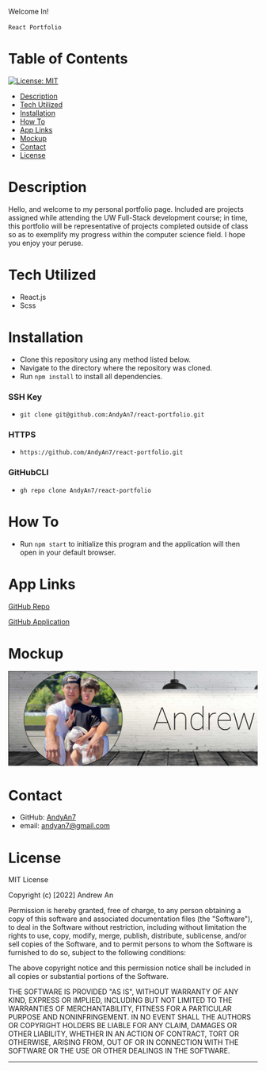 Welcome In!

`React Portfolio`
# Table of Contents
[![License: MIT](https://img.shields.io/badge/License-MIT-lightblue.svg)](https://opensource.org/licenses/MIT)

- [Description](#description)
- [Tech Utilized](#tech-utilized)
- [Installation](#installation)
- [How To](#how-to)
- [App Links](#app-links)
- [Mockup](#mockup)
- [Contact](#contact)
- [License](#license)

# Description
   Hello, and welcome to my personal portfolio page. Included are projects assigned while attending the UW Full-Stack development course; in time, this portfolio will be representative of projects completed outside of class so as to exemplify my progress within the computer science field. I hope you enjoy your peruse.

# Tech Utilized
- React.js
- Scss

# Installation
- Clone this repository using any method listed below. 
- Navigate to the directory where the repository was cloned.
- Run `npm install` to install all dependencies.

### SSH Key
- `git clone git@github.com:AndyAn7/react-portfolio.git`

### HTTPS
- `https://github.com/AndyAn7/react-portfolio.git`

### GitHubCLI
- `gh repo clone AndyAn7/react-portfolio`

# How To
- Run `npm start` to initialize this program and the application will then open in your default browser.

# App Links
[GitHub Repo](https://github.com/AndyAn7/react-portfolio)

[GitHub Application](https://andyan7.github.io/react-portfolio/)

# Mockup
[![image](./src/assets/images/ss.1.png)](https://andyan7.github.io/react-portfolio/)

<!--[![image](./src/assets/images/ss.1.png)](https://andyan7.github.io/react-portfolio/) -->

# Contact
* GitHub: [AndyAn7](https://github.com/AndyAn7)
* email: andyan7@gmail.com

# License
MIT License

Copyright (c) [2022] Andrew An

Permission is hereby granted, free of charge, to any person obtaining a copy
of this software and associated documentation files (the "Software"), to deal
in the Software without restriction, including without limitation the rights
to use, copy, modify, merge, publish, distribute, sublicense, and/or sell
copies of the Software, and to permit persons to whom the Software is
furnished to do so, subject to the following conditions:

The above copyright notice and this permission notice shall be included in all
copies or substantial portions of the Software.

THE SOFTWARE IS PROVIDED "AS IS", WITHOUT WARRANTY OF ANY KIND, EXPRESS OR
IMPLIED, INCLUDING BUT NOT LIMITED TO THE WARRANTIES OF MERCHANTABILITY,
FITNESS FOR A PARTICULAR PURPOSE AND NONINFRINGEMENT. IN NO EVENT SHALL THE
AUTHORS OR COPYRIGHT HOLDERS BE LIABLE FOR ANY CLAIM, DAMAGES OR OTHER
LIABILITY, WHETHER IN AN ACTION OF CONTRACT, TORT OR OTHERWISE, ARISING FROM,
OUT OF OR IN CONNECTION WITH THE SOFTWARE OR THE USE OR OTHER DEALINGS IN THE
SOFTWARE.
___
